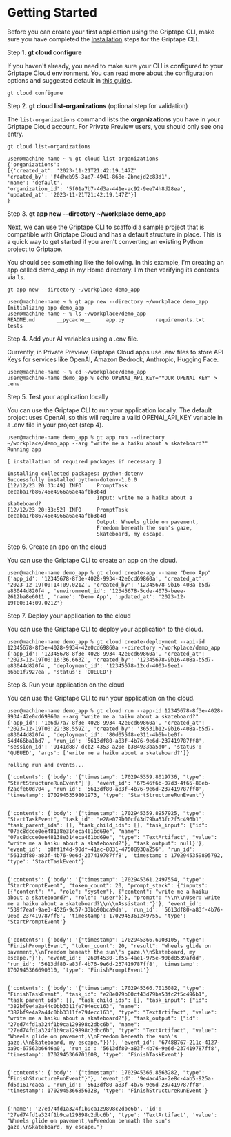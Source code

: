 # Getting Started

Before you can create your first application using the Griptape CLI, make sure you have completed the [Installation](../cli/index.md) steps for the Griptape CLI.

Step 1. **gt cloud configure**

If you haven't already, you need to make sure your CLI is configured to your Griptape Cloud environment. You can read more about the configuration options and suggested default in [this guide](../cli/configure.md).

```shell
gt cloud configure
```

Step 2. **gt cloud list-organizations** (optional step for validation)

The `list-organizations` command lists the **organizations** you have in your Griptape Cloud account. For Private Preview users, you should only see one entry.

```shell
gt cloud list-organizations
```

```{: .optional-language-as-class .no-copy}
user@machine-name ~ % gt cloud list-organizations
{'organizations':
[{'created_at': '2023-11-21T21:42:19.147Z'
'created_by': 'f4dhcb95-3ad7-4941-868e-2bncjd2c83d1',
'name': 'default',
'organization_id': '5f01a7b7-4d3a-441e-ac92-9ee74h8d28ea',
'updated_at': '2023-11-21T21:42:19.147Z'}]
}
```

Step 3. **gt app new --directory ~/workplace demo_app**

Next, we can use the Griptape CLI to scaffold a sample project that is compatible with Griptape Cloud and has a default structure in place. This is a quick way to get started if you aren't converting an existing Python project to Griptape.

You should see something like the following. In this example, I'm creating an app called _demo_app_ in my Home directory. I'm then verifying its contents via `ls`.

```shell
gt app new --directory ~/workplace demo_app
```

```{: .optional-language-as-class .no-copy}
user@machine-name ~ % gt app new --directory ~/workplace demo_app
Initializing app demo_app
user@machine-name ~ % ls ~/workplace/demo_app
README.md		__pycache__		app.py			requirements.txt	tests
```

Step 4. Add your AI variables using a .env file.

Currently, in Private Preview, Griptape Cloud apps use .env files to store API Keys for services like OpenAI, Amazon Bedrock, Anthropic, Hugging Face.

```shell
user@machine-name ~ % cd ~/workplace/demo_app
user@machine-name demo_app % echo OPENAI_API_KEY="YOUR OPENAI KEY" > .env
```

Step 5. Test your application locally

You can use the Griptape CLI to run your application locally. The default project uses OpenAI, so this will require a valid OPENAI_API_KEY variable in a .env file in your project (step 4).

```
user@machine-name demo_app % gt app run --directory ~/workplace/demo_app --arg "write me a haiku about a skateboard?"
Running app

[ installation of required packages if necessary ]

Installing collected packages: python-dotenv
Successfully installed python-dotenv-1.0.0
[12/12/23 20:33:49] INFO     PromptTask cecaba17b86746e4966a6ae4afbb3b4d
                             Input: write me a haiku about a skateboard?
[12/12/23 20:33:52] INFO     PromptTask cecaba17b86746e4966a6ae4afbb3b4d
                             Output: Wheels glide on pavement,
                             Freedom beneath the sun's gaze,
                             Skateboard, my escape.
```

Step 6. Create an app on the cloud

You can use the Griptape CLI to create an app on the cloud.

```
user@machine-name demo_app % gt cloud create-app --name "Demo App"
{'app_id': '12345678-8f3e-4028-9934-42e0cd69860a', 'created_at': '2023-12-19T00:14:09.021Z', 'created_by': '12345678-9b16-408a-b5d7-e83044d820f4', 'environment_id': '12345678-5cde-4075-beee-2612ba8e6011', 'name': 'Demo App', 'updated_at': '2023-12-19T00:14:09.021Z'}
```

Step 7. Deploy your application to the cloud

You can use the Griptape CLI to deploy your application to the cloud.

```
user@machine-name demo_app % gt cloud create-deployment --api-id 12345678-8f3e-4028-9934-42e0cd69860a --directory ~/workplace/demo_app
{'app_id': '12345678-8f3e-4028-9934-42e0cd69860a', 'created_at': '2023-12-19T00:16:36.663Z', 'created_by': '12345678-9b16-408a-b5d7-e83044d820f4', 'deployment_id': '12345678-12cd-4003-9ee1-b6b01f7927ea', 'status': 'QUEUED'}
```

Step 8. Run your application on the cloud

You can use the Griptape CLI to run your application on the cloud.

```
user@machine-name demo_app % gt cloud run --app-id 12345678-8f3e-4028-9934-42e0cd69860a --arg "write me a haiku about a skateboard?"
{'app_id': '1e6d77a7-8f3e-4028-9934-42e0cd69860a', 'created_at': '2023-12-19T00:22:38.559Z', 'created_by': '36531b12-9b16-408a-b5d7-e83044d820f4', 'deployment_id': '80d055f8-e311-4b5b-be0f-54d466ba1bd7', 'run_id': '5613df80-a83f-4b76-9e6d-237419787ff8', 'session_id': '9141d887-dcb2-4353-a20e-b384933ba5d0', 'status': 'QUEUED', 'args': ['write me a haiku about a skateboard?']}

Polling run and events...

{'contents': {'body': '{"timestamp": 1702945359.8019736, "type": "StartStructureRunEvent"}'}, 'event_id': '67546f6b-07d3-4f65-88eb-f2acfe60d704', 'run_id': '5613df80-a83f-4b76-9e6d-237419787ff8', 'timestamp': 1702945359801973, 'type': 'StartStructureRunEvent'}


{'contents': {'body': '{"timestamp": 1702945359.8957925, "type": "StartTaskEvent", "task_id": "e28e079b00cf43d79ba53fc2f5c496b1", "task_parent_ids": [], "task_child_ids": [], "task_input": {"id": "07ac8dcce0ee48138e314eca461bd69e", "name": "07ac8dcce0ee48138e314eca461bd69e", "type": "TextArtifact", "value": "write me a haiku about a skateboard?"}, "task_output": null}'}, 'event_id': 'b8ff1f4d-90df-41ac-8031-47508930a256', 'run_id': '5613df80-a83f-4b76-9e6d-237419787ff8', 'timestamp': 1702945359895792, 'type': 'StartTaskEvent'}


{'contents': {'body': '{"timestamp": 1702945361.2497554, "type": "StartPromptEvent", "token_count": 20, "prompt_stack": {"inputs": [{"content": "", "role": "system"}, {"content": "write me a haiku about a skateboard?", "role": "user"}]}, "prompt": "\\n\\nUser: write me a haiku about a skateboard?\\n\\nAssistant:"}'}, 'event_id': '539f7eaf-9ae3-4526-9c57-33bb90bca9da', 'run_id': '5613df80-a83f-4b76-9e6d-237419787ff8', 'timestamp': 1702945361249755, 'type': 'StartPromptEvent'}


{'contents': {'body': '{"timestamp": 1702945366.6903105, "type": "FinishPromptEvent", "token_count": 20, "result": "Wheels glide on pavement,\\nFreedom beneath the sun\'s gaze,\\nSkateboard, my escape."}'}, 'event_id': '260f4530-1f55-4ae1-975e-90bd8539afdd', 'run_id': '5613df80-a83f-4b76-9e6d-237419787ff8', 'timestamp': 1702945366690310, 'type': 'FinishPromptEvent'}


{'contents': {'body': '{"timestamp": 1702945366.7016082, "type": "FinishTaskEvent", "task_id": "e28e079b00cf43d79ba53fc2f5c496b1", "task_parent_ids": [], "task_child_ids": [], "task_input": {"id": "382bf9e4a2a44c0bb3311fe794ecc163", "name": "382bf9e4a2a44c0bb3311fe794ecc163", "type": "TextArtifact", "value": "write me a haiku about a skateboard?"}, "task_output": {"id": "27ed74fd1a324f1b9ca129898c2dbc6b", "name": "27ed74fd1a324f1b9ca129898c2dbc6b", "type": "TextArtifact", "value": "Wheels glide on pavement,\\nFreedom beneath the sun\'s gaze,\\nSkateboard, my escape."}}'}, 'event_id': '67488767-211c-4127-ba9c-67563b6646a0', 'run_id': '5613df80-a83f-4b76-9e6d-237419787ff8', 'timestamp': 1702945366701608, 'type': 'FinishTaskEvent'}


{'contents': {'body': '{"timestamp": 1702945366.8563282, "type": "FinishStructureRunEvent"}'}, 'event_id': '9e4ac45a-2e8c-4ab5-925a-fd5d1617caea', 'run_id': '5613df80-a83f-4b76-9e6d-237419787ff8', 'timestamp': 1702945366856328, 'type': 'FinishStructureRunEvent'}


{'name': '27ed74fd1a324f1b9ca129898c2dbc6b', 'id': '27ed74fd1a324f1b9ca129898c2dbc6b', 'type': 'TextArtifact', 'value': "Wheels glide on pavement,\nFreedom beneath the sun's gaze,\nSkateboard, my escape."}
```

